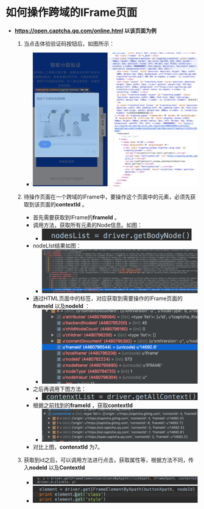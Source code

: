 # 如何操作跨域的IFrame页面
- **https://open.captcha.qq.com/online.html 以该页面为例**

  1. 当点击体验验证码按钮后，如图所示：
     * <img src="images/iframe1.png"/>



  2. 待操作页面在一个跨域的IFrame中，要操作这个页面中的元素，必须先获取到该页面的**contextId** 。

     * 首先需要获取到IFrame的**frameId** 。
     * 调用方法，获取所有元素的Node信息。如图：
       * <img src="images/iframe2.png"/>
     * nodeLIst结果如图：
       * <img src="images/iframe3.png"/>
     * 通过HTML页面中的标签，对应获取到需要操作的IFrame页面的**frameId** 以及**nodeId** ：
       * <img src="images/iframe4.png"/>
     * 之后再调用下图方法：
       * <img src="images/iframe5.png"/>
     * 根据之前找到的**frameId** ，获取**contextId**
       * <img src="images/iframe6.png"/>
     * 对比上图，**contenxtId** 为7。

  3. 获取到id之后，可以调用方法进行点击，获取属性等，根据方法不同，传入**nodeId** 以及**ContextId**

     * <img src="images/iframe7.png"/>
     * <img src="images/iframe8.png"/>





